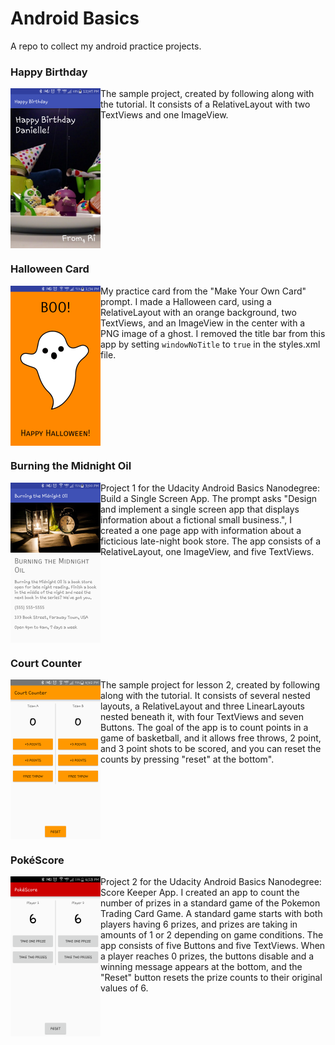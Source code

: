 Android Basics
=====

A repo to collect my android practice projects.

### Happy Birthday
<img src="https://github.com/RiRam/android-basics/blob/master/Images/happybirthday.png" width="144px" height="256px" align="left" /> The sample project, created by following along with the tutorial. It consists of a RelativeLayout with two TextViews and one ImageView. 
<br clear="left">
### Halloween Card
<img src="https://github.com/RiRam/android-basics/blob/master/Images/halloweencard.png" width="144px" height="256px" align="left" /> My practice card from the "Make Your Own Card" prompt. I made a Halloween card, using a RelativeLayout with an orange background, two TextViews, and an ImageView in the center with a PNG image of a ghost. I removed the title bar from this app by setting `windowNoTitle` to `true` in the styles.xml file.
<br clear="left">
### Burning the Midnight Oil
<img src="https://github.com/RiRam/android-basics/blob/master/Images/burningthemidnightoil.png" width="144px" height="256px" align="left" /> Project 1 for the Udacity Android Basics Nanodegree: Build a Single Screen App. The prompt asks "Design and implement a single screen app that displays information about a fictional small business.", I created a one page app with information about a ficticious late-night book store. The app consists of a RelativeLayout, one ImageView, and five TextViews. 
<br clear="left">
### Court Counter
<img src="https://github.com/RiRam/android-basics/blob/master/Images/courtcounter.png" width="144px" height="256px" align="left" /> The sample project for lesson 2, created by following along with the tutorial. It consists of several nested layouts, a RelativeLayout and three LinearLayouts nested beneath it, with four TextViews and seven Buttons. The goal of the app is to count points in a game of basketball, and it allows free throws, 2 point, and 3 point shots to be scored, and you can reset the counts by pressing "reset" at the bottom".
<br clear="left">
### PokéScore
<img src="https://github.com/RiRam/android-basics/blob/master/Images/pokescore.png" width="144px" height="256px" align="left" /> Project 2 for the Udacity Android Basics Nanodegree: Score Keeper App. I created an app to count the number of prizes in a standard game of the Pokemon Trading Card Game. A standard game starts with both players having 6 prizes, and prizes are taking in amounts of 1 or 2 depending on game conditions. The app consists of five Buttons and five TextViews. When a player reaches 0 prizes, the buttons disable and a winning message appears at the bottom, and the "Reset" button resets the prize counts to their original values of 6.
